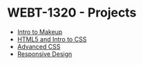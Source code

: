 # WEBT-1320 - Projects

<ul>
   <li><a href="intro_to_html/Indexs.html" target="_blank">Intro to Makeup</a></li>
   <li><a href="html_intro_css/index.html" target="_blank">HTML5 and Intro to CSS</a></li>
   <li><a href="adv_css/index.html" target="_blank">Advanced CSS</a></li>
   <li><a href="responsive/index.html" target="_blank">Responsive Design</a></li>
</ul>